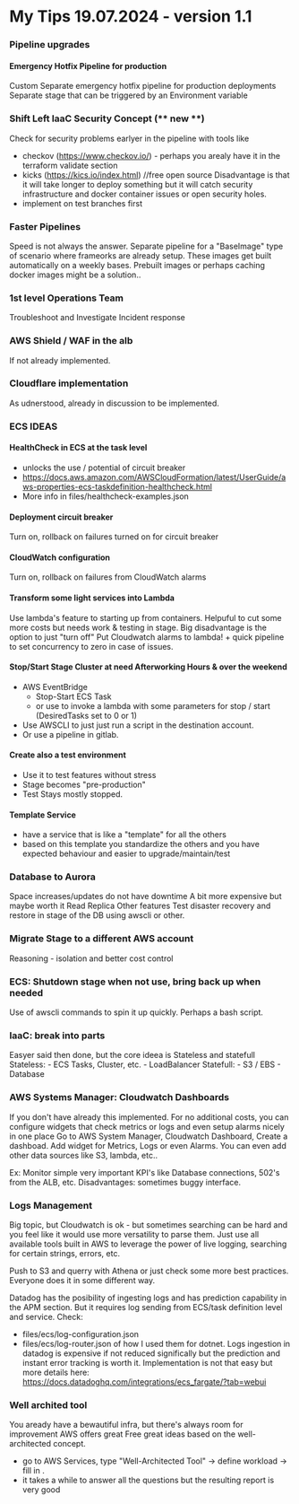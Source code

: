 # My Tips 19.07.2024 - version 1.1

### Pipeline upgrades
#### Emergency Hotfix Pipeline for production
Custom Separate emergency hotfix pipeline for production deployments
Separate stage that can be triggered by an Environment variable

### Shift Left IaaC Security Concept (** new **)
Check for security problems earlyer in the pipeline with tools like
  - checkov (https://www.checkov.io/) - perhaps you arealy have it in the terraform validate section
  - kicks (https://kics.io/index.html) //free open source
Disadvantage is that it will take longer to deploy something but it will catch
security infrastructure and docker container issues or open security holes.
- implement on test branches first

### Faster Pipelines
Speed is not always the answer.
Separate pipeline for a "BaseImage" type of scenario where frameorks are already setup.
These images get built automatically on a weekly bases.
Prebuilt images or perhaps caching docker images might be a solution..

### 1st level Operations Team
Troubleshoot and Investigate
Incident response

### AWS Shield / WAF in the alb
If not already implemented.

### Cloudflare implementation
As udnerstood, already in discussion to be implemented.

### ECS IDEAS
#### HealthCheck in ECS at the task level 
- unlocks the use / potential of circuit breaker
- https://docs.aws.amazon.com/AWSCloudFormation/latest/UserGuide/aws-properties-ecs-taskdefinition-healthcheck.html
- More info in files/healthcheck-examples.json
#### Deployment circuit breaker
Turn on, rollback on failures turned on for circuit breaker
#### CloudWatch configuration
Turn on, rollback on failures from CloudWatch alarms
#### Transform some light services into Lambda
Use lambda's feature to starting up from containers.
Helpuful to cut some more costs but needs work & testing in stage.
Big disadvantage is the option to just "turn off"
Put Cloudwatch alarms to lambda! + quick pipeline to set concurrency to zero in case of issues.
#### Stop/Start Stage Cluster at need Afterworking Hours & over the weekend
- AWS EventBridge
  - Stop-Start ECS Task 
  - or use to invoke a lambda with some parameters for stop / start (DesiredTasks set to 0 or 1)
- Use AWSCLI to just just run a script in the destination account.
- Or use a pipeline in gitlab.
#### Create also a test environment
- Use it to test features without stress
- Stage becomes "pre-production"
- Test Stays mostly stopped.
#### Template Service
- have a service that is like a "template" for all the others
- based on this template you standardize the others and you have expected behaviour and easier to upgrade/maintain/test

### Database to Aurora
Space increases/updates do not have downtime
A bit more expensive but maybe worth it
Read Replica
Other features
Test disaster recovery and restore in stage of the DB using awscli or other.

### Migrate Stage to a different AWS account
Reasoning - isolation and better cost control

### ECS: Shutdown stage when not use, bring back up when needed
Use of awscli commands to spin it up quickly. Perhaps a bash script.

### IaaC: break into parts
Easyer said then done, but the core ideea is Stateless and statefull
  Stateless:
    - ECS Tasks, Cluster, etc.
    - LoadBalancer
  Statefull:
    - S3 / EBS
    - Database

### AWS Systems Manager: Cloudwatch Dashboards
If you don't have already this implemented.
For no additional costs, you can configure widgets that check metrics or logs and even setup alarms nicely in one place
Go to AWS System Manager, Cloudwatch Dashboard, Create a dashboad. 
Add widget for Metrics, Logs or even Alarms.
You can even add other data sources like S3, lambda, etc..

Ex: Monitor simple very important KPI's like Database connections, 502's from the ALB, etc.
Disadvantages: sometimes buggy interface.

### Logs Management

Big topic, but Cloudwatch is ok - but sometimes searching can be hard and you feel like it would use more versatility to parse them.
Just use all available tools built in AWS to leverage the power of live logging, searching for certain strings, errors, etc.

Push to S3 and querry with Athena or just check some more best practices. Everyone does it in some different way. 

Datadog has the posibility of ingesting logs and has prediction capability in the APM section.
But it requires log sending from ECS/task definition level and service.
Check: 
- files/ecs/log-configuration.json 
- files/ecs/log-router.json 
of how I used them for dotnet.
Logs ingestion in datadog is expensive if not reduced significally but the prediction and instant error tracking is worth it.
Implementation is not that easy but more details here: https://docs.datadoghq.com/integrations/ecs_fargate/?tab=webui


### Well archited tool
You aready have a bewautiful infra, but there's always room for improvement
AWS offers great Free great ideas based on the well-architected concept.
- go to AWS Services, type "Well-Architected Tool" -> define workload -> fill in .
- it takes a while to answer all the questions but the resulting report is very good
